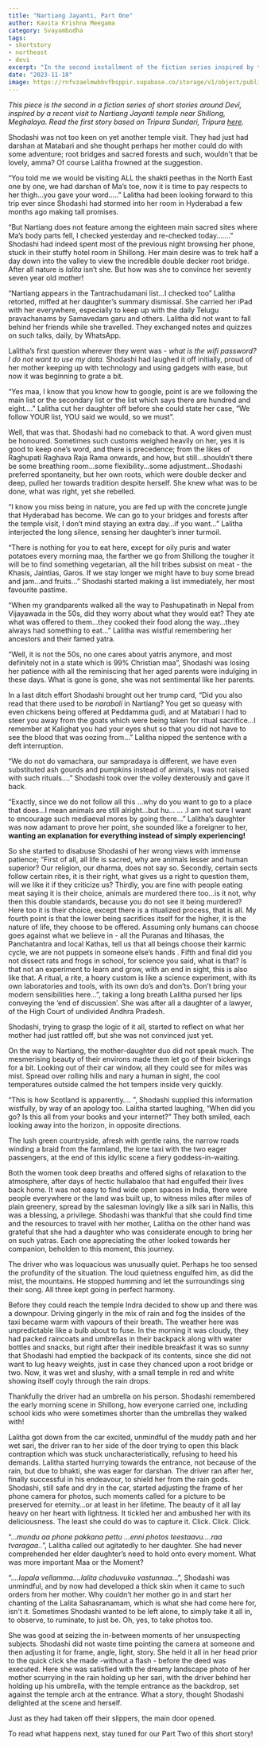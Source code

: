 ```yaml
---
title: "Nartiang Jayanti, Part One" 
author: Kavita Krishna Meegama
category: Svayambodha
tags: 
- shortstory
- northeast
- devi
excerpt: "In the second installment of the fiction series inspired by the Nartiang Jayanti temple visit near Shillong, Meghalaya, Shodashi and Lalitha navigate the unpredictable weather, cultural clashes, and the essence of tradition"
date: "2023-11-18"
image: https://rnfvzaelmwbbvfbsppir.supabase.co/storage/v1/object/public/brhatwebsite/05dhiti/ningolchakouba/ningolchakouba.webp
---
```


_This piece is the second in a fiction series of short stories around Devī, inspired by a recent visit to Nartiang Jayanti temple near Shillong, Meghalaya. Read the first story based on Tripura Sundari, Tripura [here](https://www.brhat.in/dhiti/matabari)._

Shodashi was not too keen on yet another temple visit. They had just had darshan at Matabari and she thought perhaps her mother could do with some adventure; root bridges and sacred forests and such, wouldn't that be lovely, amma? Of course Lalitha frowned at the suggestion.

“You told me we would be visiting ALL the shakti peethas in the North East one by one, we had darshan of Ma’s toe, now it is time to pay respects to her thigh…you gave your word…..” Lalitha had been looking forward to this trip ever since Shodashi had stormed into her room in Hyderabad a few months ago making tall promises. 

“But Nartiang does not feature among the eighteen main sacred sites where Ma’s body parts fell, I checked yesterday and re-checked today…....” Shodashi had indeed spent most of the previous night browsing her phone, stuck in their stuffy hotel room in Shillong. Her main desire was to trek half a day down into the valley to view the incredible double decker root bridge. After all nature is _lalita_ isn’t she. But how was she to convince her seventy seven year old mother!

“Nartiang appears in the Tantrachudamani list…I checked too” Lalitha retorted, miffed at her daughter’s summary dismissal. She carried her iPad with her everywhere, especially to keep up with the daily Telugu pravachanams by Samavedam garu and others. Lalitha did not want to fall behind her friends while she travelled. They exchanged notes and quizzes on such talks, daily, by WhatsApp.  

Lalitha’s first question wherever they went was - _what is the wifi password? I do not want to use my data._ Shodashi had laughed it off initially, proud of her mother keeping up with technology and using gadgets with ease, but now it was beginning to grate a bit.  

“Yes maa, I know that you know how to google, point is are we following the main list or the secondary list or the list which says there are hundred and eight….” Lalitha cut her daughter off before she could state her case, “We follow YOUR list, YOU said we would, so we must”. 

Well, that was that. Shodashi had no comeback to that. A word given must be honoured. Sometimes such customs weighed heavily on her, yes it is good to keep one’s word, and there is precedence; from the likes of Raghupati Raghava Raja Rama onwards, and how, but still…shouldn’t there be some breathing room…some flexibility…some adjustment…Shodashi preferred spontaneity, but her own roots, which were double decker and deep, pulled her towards tradition despite herself. She knew what was to be done, what was right, yet she rebelled. 

“I know you miss being in nature, you are fed up with the concrete jungle that Hyderabad has become. We can go to your bridges and forests after the temple visit, I don’t mind staying an extra day…if you want…” Lalitha interjected the long silence, sensing her daughter’s inner turmoil. 

“There is nothing for you to eat here, except for oily puris and water potatoes every morning maa, the farther we go from Shillong the tougher it will be to find something vegetarian, all the hill tribes subsist on meat - the Khasis, Jaintias, Garos. If we stay longer we might have to buy some bread and jam…and fruits…” Shodashi started making a list immediately, her most favourite pastime. 

“When my grandparents walked all the way to Pashupatinath in Nepal from Vijayawada in the 50s, did they worry about what they would eat? They ate what was offered to them…they cooked their food along the way…they always had something to eat…” Lalitha was wistful remembering her ancestors and their famed yatra. 

“Well, it is not the 50s, no one cares about yatris anymore, and most definitely not in a state which is 99% Christian maa”, Shodashi was losing her patience with all the reminiscing that her aged parents were indulging in these days. What is gone is gone, she was not sentimental like her parents. 

In a last ditch effort Shodashi brought out her trump card, “Did you also read that there used to be _narabali_ in Nartiang? You get so queasy with even chickens being offered at Peddamma gudi, and at Matabari I had to steer you away from the goats which were being taken for ritual sacrifice…I remember at Kalighat you had your eyes shut so that you did not have to see the blood that was oozing from…” Lalitha nipped the sentence with a deft interruption. 

“We do not do vamachara, our sampradaya is different, we have even substituted ash gourds and pumpkins instead of animals, I was not raised with such rituals….”  Shodashi took over the volley dexterously and gave it back.

“Exactly, since we do not follow all this …why do you want to go to a place that does…I mean animals are still alright…but hu... ... .I am not sure I want to encourage such mediaeval mores by going there…” Lalitha’s daughter  was now adamant to prove her point, she sounded like a foreigner to her, **wanting an explanation for everything instead of simply experiencing!**

So she started to disabuse Shodashi of her wrong views  with immense patience; “First of all, all life is sacred, why are animals lesser and human superior? Our religion, our dharma, does not say so. Secondly, certain sects follow certain rites, it is their right, what gives us a right to question them, will we like it if they criticize us? Thirdly, you are fine with people eating meat saying it is their choice, animals are murdered there too…is it not, why then this double standards, because you do not see it being murdered? Here too it is their choice, except there is a ritualized process, that is all. My fourth point is that the lower being sacrifices itself for the higher, it is the nature of life, they choose to be offered. Assuming only humans can choose goes against what we believe in - all the Puranas and Itihasas, the Panchatantra and local Kathas, tell us that all beings choose their karmic cycle, we are not puppets in someone else’s hands . Fifth and final did you not dissect rats and frogs in school, for science you said, what is that? Is that not an experiment to learn and grow, with an end in sight, this is also like that. A ritual, a rite, a hoary custom is like a science experiment, with its own laboratories and tools, with its own do’s and don’ts. Don’t bring your modern sensibilities here…”, taking a long breath Lalitha pursed her lips conveying the ‘end of discussion’. She was after all a daughter of a lawyer, of the High Court of undivided Andhra Pradesh.

Shodashi, trying to grasp the logic of it all, started to reflect on what her mother had just rattled off, but she was not convinced just yet. 

On the way to Nartiang, the mother-daughter duo did not speak much. The mesmerising beauty of their environs made them let go of their bickerings for a bit. Looking out of their car window, all they could see for miles was mist. Spread over rolling hills and nary a human in sight, the cool temperatures outside calmed the hot tempers inside very quickly. 

“This is how Scotland is apparently…. ”, Shodashi supplied this information wistfully, by way of an apology too. Lalitha started laughing, “When did you go? Is this all from your books and your internet?” They both smiled, each looking away into the horizon, in opposite directions. 

The lush green countryside, afresh with gentle rains, the narrow roads winding a braid from the farmland, the lone taxi with the two eager passengers, at the end of this idyllic scene a fiery goddess-in-waiting. 

Both the women took deep breaths and offered sighs of relaxation to the atmosphere, after days of hectic hullabaloo that had engulfed their lives back home. It was not easy to find wide open spaces in India, there were people everywhere or the land was built up, to witness miles after miles of plain greenery, spread by the salesman lovingly  like a silk sari in Nallis, this was a blessing, a privilege. Shodashi was thankful that she could find time and the resources to travel with her mother, Lalitha on the other hand was grateful that she had a daughter who was considerate enough to bring her on such yatras. Each one appreciating the other looked towards her companion, beholden to this moment, this journey. 

The driver who was loquacious was unusually quiet. Perhaps he too sensed the profundity of the situation. The loud quietness engulfed him, as did the mist, the mountains. He stopped humming and let the surroundings sing their song. All three kept going in perfect harmony.

Before they could reach the temple Indra decided to show up and there was a downpour. Driving gingerly in the mix of rain and fog the insides of the taxi became warm with vapours of their breath. The weather here was unpredictable like a bulb about to fuse. In the morning it was cloudy, they had packed raincoats and umbrellas in their backpack along with water bottles and snacks, but right after their inedible breakfast it was so sunny that Shodashi had emptied the backpack of its contents, since she did not want to lug heavy weights, just in case they chanced upon a root bridge or two. Now, it was wet and slushy, with a small temple in red and white showing itself coyly through the rain drops. 

Thankfully the driver had an umbrella on his person. Shodashi remembered the early morning scene in Shillong, how everyone carried one, including school kids who were sometimes shorter than the umbrellas they walked with! 

Lalitha got down from the car excited, unmindful of the muddy path and her wet sari, the driver ran to her side of the door trying to open this black contraption which was stuck uncharacteristically, refusing to heed his demands. Lalitha started hurrying towards the entrance, not because of the rain, but due to bhakti, she was eager for darshan. The driver ran after her, finally successful in his endeavour, to shield her from the rain gods. Shodashi, still safe and dry in the car, started adjusting the frame of her phone camera for photos, such moments called for a picture to be preserved for eternity…or at least in her lifetime. The beauty of it all lay heavy on her heart with lightness. It tickled her and ambushed her with its deliciousness. The least she could do was to capture it. Click. Click. Click. 

“..._mundu aa phone pakkana pettu …enni photos teestaavu….raa tvaragaa.._”, Lalitha called out agitatedly to her daughter. She had never comprehended her elder daughter’s need to hold onto every moment. What was more important Maa or the Moment? 

“._...lopala vellamma….lalita chaduvuko vastunnaa_…”, Shodashi was unmindful, and by now had developed a thick skin when it came to such orders from her mother. Why couldn’t her mother go in and start her chanting of the Lalita Sahasranamam, which is what she had come here for, isn't it. Sometimes Shodashi wanted to be left alone, to simply take it all in, to observe, to ruminate, to just be. Oh, yes, to take photos too. 

She was good at seizing the in-between moments of her unsuspecting subjects. Shodashi did not waste time pointing the camera at someone and then adjusting it for frame, angle, light, story. She held it all in her head prior to the quick click she made -without a flash - before the deed was executed. Here she was satisfied with the dreamy landscape photo of her mother scurrying in the rain holding up her sari, with the driver behind her holding up his umbrella, with the temple entrance as the backdrop, set against the temple arch at the entrance. What a story, thought Shodashi delighted at the scene and herself. 

Just as they had taken off their slippers, the main door opened.

To read what happens next, stay tuned for our Part Two of this short story!
